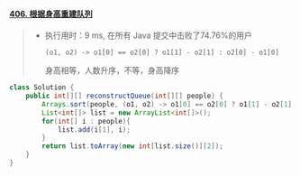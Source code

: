#### [406. 根据身高重建队列](https://leetcode-cn.com/problems/queue-reconstruction-by-height/)

> - 执行用时：9 ms, 在所有 Java 提交中击败了74.76%的用户
>
>   `(o1, o2) -> o1[0] == o2[0] ? o1[1] - o2[1] : o2[0] - o1[0]`
>
>   身高相等，人数升序，不等，身高降序

```java
class Solution {
    public int[][] reconstructQueue(int[][] people) {
        Arrays.sort(people, (o1, o2) -> o1[0] == o2[0] ? o1[1] - o2[1] : o2[0] - o1[0]);
        List<int[]> list = new ArrayList<int[]>();
        for(int[] i : people){
            list.add(i[1], i);
        }
        return list.toArray(new int[list.size()][2]);
    }
}
```


